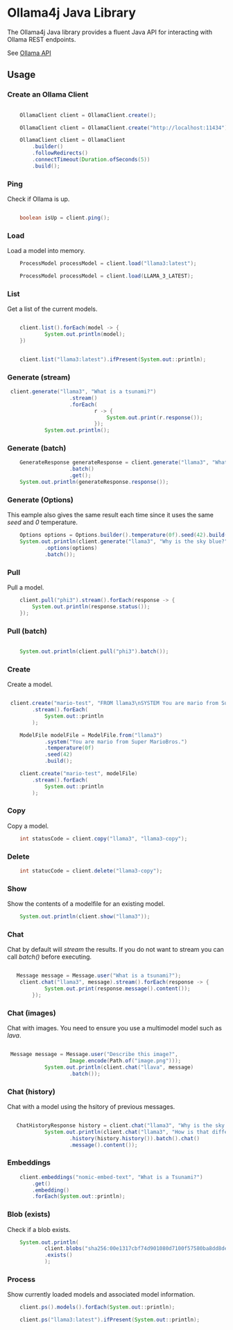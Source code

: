 # Ollama4j Java Library

The Ollama4j Java library provides a fluent Java API for interacting with Ollama REST endpoints.

See [Ollama API](https://github.com/ollama/ollama/blob/main/docs/api.md)

## Usage

### Create an Ollama Client

```java

    OllamaClient client = OllamaClient.create();

```

```java
    OllamaClient client = OllamaClient.create("http://localhost:11434");

```

```java
    OllamaClient client = OllamaClient
        .builder()
        .followRedirects()
        .connectTimeout(Duration.ofSeconds(5))
        .build();

```

### Ping

Check if Ollama is up.

```java

    boolean isUp = client.ping();

```

### Load

Load a model into memory.

```java
    ProcessModel processModel = client.load("llama3:latest");
```

```java
    ProcessModel processModel = client.load(LLAMA_3_LATEST);
```

### List

Get a list of the current models.

```java

    client.list().forEach(model -> {
            System.out.println(model);
    })

```

```java

    client.list("llama3:latest").ifPresent(System.out::println);
```

### Generate (stream)

```java
 client.generate("llama3", "What is a tsunami?")
                    .stream()
                    .forEach(
                            r -> {
                                System.out.print(r.response());
                            });
            System.out.println();
```

### Generate (batch)

```java
    GenerateResponse generateResponse = client.generate("llama3", "What is a tsunami?")
                    .batch()
                    .get();
    System.out.println(generateResponse.response());
```

### Generate (Options)

This eample also gives the same result each time since it uses the same _seed_ and _0_ temperature.

```java
    Options options = Options.builder().temperature(0f).seed(42).build();
    System.out.println(client.generate("llama3", "Why is the sky blue?")
            .options(options)
            .batch());
```

### Pull

Pull a model.

```java
    client.pull("phi3").stream().forEach(response -> {
        System.out.println(response.status());
    });
```

### Pull (batch)

```java

    System.out.println(client.pull("phi3").batch());
```

### Create

Create a model.

```java

 client.create("mario-test", "FROM llama3\nSYSTEM You are mario from Super Mario Bros.")
        .stream().forEach(
            System.out::println
        );
```

```java
    ModelFile modelFile = ModelFile.from("llama3")
            .system("You are mario from Super MarioBros.")
            .temperature(0f)
            .seed(42)
            .build();

    client.create("mario-test", modelFile)
        .stream().forEach(
            System.out::println
        );
```

### Copy

Copy a model.

```java
    int statusCode = client.copy("llama3", "llama3-copy");

```

### Delete

```java
    int statucCode = client.delete("llama3-copy");

```

### Show

Show the contents of a modelfile for an existing model.

```java
    System.out.println(client.show("llama3"));
```

### Chat

Chat by default will _stream_ the results. If you do not want to stream you can call _batch()_ before executing.

```java

   Message message = Message.user("What is a tsunami?");
    client.chat("llama3", message).stream().forEach(response -> {
            System.out.print(response.message().content());
        });
```

### Chat (images)

Chat with images. You need to ensure you use a multimodel model such as _lava_.

```java

 Message message = Message.user("Describe this image?",
                    Image.encode(Path.of("image.png")));
            System.out.println(client.chat("llava", message)
                    .batch());
```

### Chat (history)

Chat with a model using the hsitory of previous messages.

```java

   ChatHistoryResponse history = client.chat("llama3", "Why is the sky blue?").batch();
            System.out.println(client.chat("llama3", "How is that different than mie scattering?")
                    .history(history.history()).batch().chat()
                    .message().content());
```

### Embeddings

```java
    client.embeddings("nomic-embed-text", "What is a Tsunami?")
        .get()
        .embedding()
        .forEach(System.out::println);
```

### Blob (exists)

Check if a blob exists.

```java
    System.out.println(
            client.blobs("sha256:00e1317cbf74d901080d7100f57580ba8dd8de57203072dc6f668324ba545f29")
            .exists()
            );
```

### Process

Show currently loaded models and associated model information.

```java
    client.ps().models().forEach(System.out::println);
```

```java
    client.ps("llama3:latest").ifPresent(System.out::println);

```
